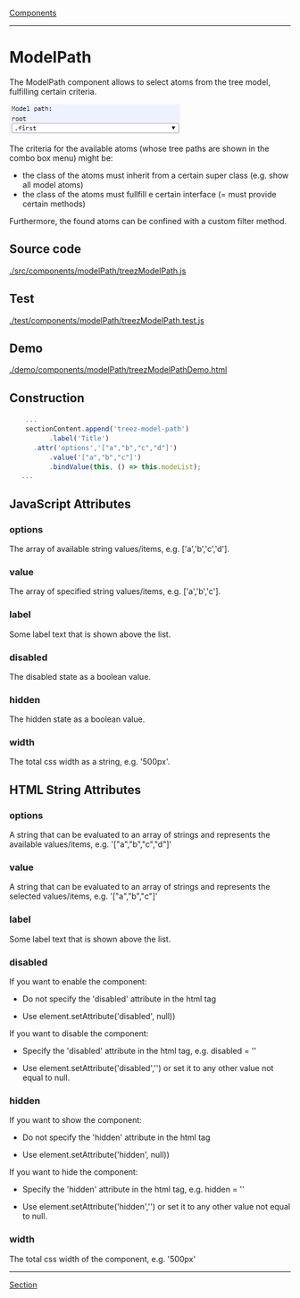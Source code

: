 [Components](../components.md)

----

# ModelPath
		
The ModelPath component allows to select atoms from the tree model, fulfilling certain criteria.  
	
![](../../images/treezModelPath.png)

The criteria for the available atoms (whose tree paths are shown in the combo box menu) might be:

* the class of the atoms must inherit from a certain super class (e.g. show all model atoms) 
* the class of the atoms must fullfill e certain interface (= must provide certain methods)

Furthermore, the found atoms can be confined with a custom filter method. 
		
## Source code

[./src/components/modelPath/treezModelPath.js](../../../src/components/modelPath/treezModelPath.js)

## Test

[./test/components/modelPath/treezModelPath.test.js](../../../test/components/modelPath/treezModelPath.test.js)

## Demo

[./demo/components/modelPath/treezModelPathDemo.html](../../../demo/components/modelPath/treezModelPathDemo.html)

## Construction

```javascript
    ...
    sectionContent.append('treez-model-path')
		  .label('Title')		  
      .attr('options','["a","b","c","d"]')
		  .value('["a","b","c"]')		
		  .bindValue(this, () => this.modeList);	
   ...
```

## JavaScript Attributes


### options

The array of available string values/items, e.g. \['a','b','c','d'\]. 

### value

The array of specified string values/items, e.g. \['a','b','c'\]. 

### label

Some label text that is shown above the list. 

### disabled

The disabled state as a boolean value. 

### hidden

The hidden state as a boolean value.

### width

The total css width as a string, e.g. '500px'.



## HTML String Attributes

### options

A string that can be evaluated to an array of strings and represents the available values/items, e.g. '\["a","b","c","d"\]'

### value

A string that can be evaluated to an array of strings and represents the selected values/items, e.g. '\["a","b","c"]'

### label

Some label text that is shown above the list. 

### disabled

If you want to enable the component:

* Do not specify the 'disabled' attribute in the html tag

* Use element.setAttribute('disabled', null)) 

If you want to disable the component:

* Specify the 'disabled' attribute in the html tag, e.g. disabled = ''

* Use element.setAttribute('disabled','') or set it to any other value not equal to null. 

### hidden

If you want to show the component:

* Do not specify the 'hidden' attribute in the html tag

* Use element.setAttribute('hidden', null)) 

If you want to hide the component:

* Specify the 'hidden' attribute in the html tag, e.g. hidden = ''

* Use element.setAttribute('hidden','') or set it to any other value not equal to null. 

### width

The total css width of the component, e.g. '500px'


----

[Section](../section/section.md)
